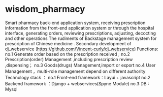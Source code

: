 # wisdom_pharmacy
Smart pharmacy back-end application system, receiving prescription information from the front-end application system or through the hospital interface, generating orders, reviewing prescriptions, adjusting, decocting and other operations 
The rudiments of Backstage management system for prescription of Chinese medicine . Secondary development of dj_webservice (https://github.com/Vincent-curly/dj_webservice) Functions: no.1 Generate order based on the prescription received ;
no.2 Prescription(order) Management ,including prescription review ,dispensing；
no.3 Goods(drugs) Management,import or export
no.4 User Management ，multi-role management depend on different authority
Technology stack ： no.1 Front-end framework：Layui + javascript
no.2 Backend framework ：Django + webservices(Spyne Module)
no.3 DB : Mysql
